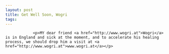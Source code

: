```yaml
---
layout: post
title: Get Well Soon, Wogri
tags:
---
```



                <p>MY dear friend <a href="http://www.wogri.at">Wogri</a> is in England and sick at the moment, and to accelerate his healing process, we should drop him a visit at <a href="http://www.wogri.at">www.wogri.at</a></p>
